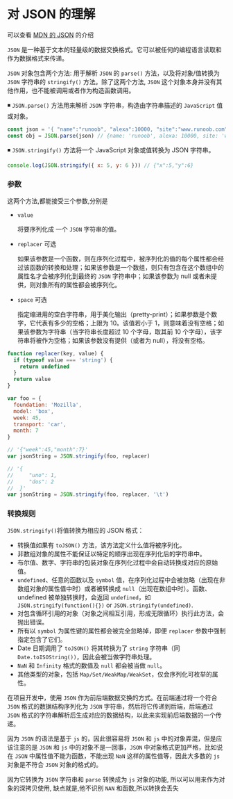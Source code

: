 # 对 JSON 的理解

可以查看 [MDN 的 JSON](https://developer.mozilla.org/zh-CN/docs/Web/JavaScript/Reference/Global_Objects/JSON) 的介绍

`JSON` 是一种基于文本的轻量级的数据交换格式。它可以被任何的编程语言读取和作为数据格式来传递。

`JSON` 对象包含两个方法: 用于解析 `JSON` 的 `parse()` 方法，以及将对象/值转换为 `JSON` 字符串的 `stringify()` 方法。除了这两个方法, `JSON` 这个对象本身并没有其他作用，也不能被调用或者作为构造函数调用。

◾ `JSON.parse()` 方法用来解析 `JSON` 字符串，构造由字符串描述的 `JavaScript` 值或对象。

```js
const json = '{ "name":"runoob", "alexa":10000, "site":"www.runoob.com" }'
const obj = JSON.parse(json) // {name: 'runoob', alexa: 10000, site: 'www.runoob.com'}
```

◾ `JSON.stringify()` 方法将一个 JavaScript 对象或值转换为 JSON 字符串。

```js
console.log(JSON.stringify({ x: 5, y: 6 })) // {"x":5,"y":6}
```

### 参数

这两个方法,都能接受三个参数,分别是

- `value`

  将要序列化成 一个 `JSON` 字符串的值。

- `replacer` 可选

  如果该参数是一个函数，则在序列化过程中，被序列化的值的每个属性都会经过该函数的转换和处理；如果该参数是一个数组，则只有包含在这个数组中的属性名才会被序列化到最终的 `JSON` 字符串中；如果该参数为 null 或者未提供，则对象所有的属性都会被序列化。

- `space` 可选

  指定缩进用的空白字符串，用于美化输出（pretty-print）；如果参数是个数字，它代表有多少的空格；上限为 10。该值若小于 1，则意味着没有空格；如果该参数为字符串（当字符串长度超过 10 个字母，取其前 10 个字母），该字符串将被作为空格；如果该参数没有提供（或者为 null），将没有空格。

```js
function replacer(key, value) {
  if (typeof value === 'string') {
    return undefined
  }
  return value
}

var foo = {
  foundation: 'Mozilla',
  model: 'box',
  week: 45,
  transport: 'car',
  month: 7
}

// '{"week":45,"month":7}'
var jsonString = JSON.stringify(foo, replacer)

// '{
//     "uno": 1,
//     "dos": 2
//  }'
var jsonString = JSON.stringify(foo, replacer, '\t')
```

### 转换规则

`JSON.stringify()`将值转换为相应的 JSON 格式：

- 转换值如果有 `toJSON()` 方法，该方法定义什么值将被序列化。
- 非数组对象的属性不能保证以特定的顺序出现在序列化后的字符串中。
- 布尔值、数字、字符串的包装对象在序列化过程中会自动转换成对应的原始值。
- `undefined`、任意的函数以及 `symbol` 值，在序列化过程中会被忽略（出现在非数组对象的属性值中时）或者被转换成 `null`（出现在数组中时）。函数、undefined 被单独转换时，会返回 `undefined`，如 `JSON.stringify(function(){})` or `JSON.stringify(undefined)`.
- 对包含循环引用的对象（对象之间相互引用，形成无限循环）执行此方法，会抛出错误。
- 所有以 `symbol` 为属性键的属性都会被完全忽略掉，即便 `replacer` 参数中强制指定包含了它们。
- Date 日期调用了 `toJSON()` 将其转换为了 `string` 字符串（同 `Date.toISOString())`，因此会被当做字符串处理。
- `NaN` 和 `Infinity` 格式的数值及 `null` 都会被当做 `null`。
- 其他类型的对象，包括 `Map/Set/WeakMap/WeakSet`，仅会序列化可枚举的属性。

在项目开发中，使用 `JSON` 作为前后端数据交换的方式。在前端通过将一个符合 `JSON` 格式的数据结构序列化为 `JSON` 字符串，然后将它传递到后端，后端通过 `JSON` 格式的字符串解析后生成对应的数据结构，以此来实现前后端数据的一个传递。

因为 `JSON` 的语法是基于 `js` 的，因此很容易将 `JSON` 和 `js` 中的对象弄混，但是应该注意的是 `JSON` 和 `js` 中的对象不是一回事，`JSON` 中对象格式更加严格，比如说在 `JSON` 中属性值不能为函数，不能出现 `NaN` 这样的属性值等，因此大多数的 `js` 对象是不符合 `JSON` 对象的格式的。

因为它转换为 `JSON` 字符串和 `parse` 转换成为 `js` 对象的功能, 所以可以用来作为对象的深拷贝使用, 缺点就是,他不识别 `NAN` 和函数,所以转换会丢失
